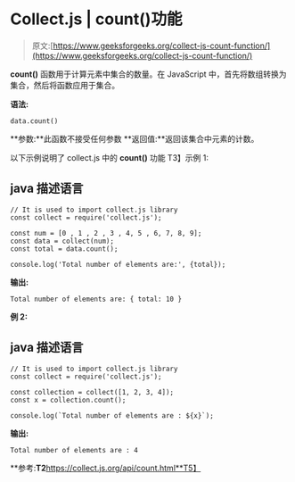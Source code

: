 # Collect.js | count()功能

> 原文:[https://www.geeksforgeeks.org/collect-js-count-function/](https://www.geeksforgeeks.org/collect-js-count-function/)

**count()** 函数用于计算元素中集合的数量。在 JavaScript 中，首先将数组转换为集合，然后将函数应用于集合。

**语法:**

```
data.count()

```

**参数:**此函数不接受任何参数
**返回值:**返回该集合中元素的计数。

以下示例说明了 collect.js 中的 **count()** 功能
T3】示例 1:

## java 描述语言

```
// It is used to import collect.js library
const collect = require('collect.js');

const num = [0 , 1 , 2 , 3 , 4, 5 , 6, 7, 8, 9]; 
const data = collect(num);
const total = data.count();

console.log('Total number of elements are:', {total});
```

**输出:**

```
Total number of elements are: { total: 10 }

```

**例 2:**

## java 描述语言

```
// It is used to import collect.js library
const collect = require('collect.js');

const collection = collect([1, 2, 3, 4]);
const x = collection.count();

console.log(`Total number of elements are : ${x}`);
```

**输出:**

```
Total number of elements are : 4
```

**参考:**T2**https://collect.js.org/api/count.html**T5】